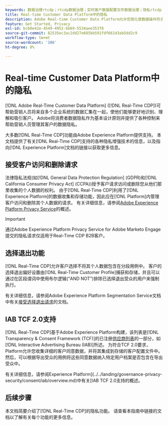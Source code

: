 ```yaml
---
keywords: 数据治理rtcdp；rtcdp数据治理；实时客户数据配置文件数据治理；隐私rtcdp；rtcdp隐私
title: Real-time Customer Data Platform中的隐私
description: Adobe Real-time Customer Data Platform允许您简化使数据操作符合隐私法规的过程。
feature: Get Started, Privacy
exl-id: bcb0e42e-4549-4952-bb69-5534aee353f8
source-git-commit: 82535ec3ac2dd27e685bb591fdf661d3ab5dd2c9
workflow-type: tm+mt
source-wordcount: '386'
ht-degree: 0%

---
```


# Real-time Customer Data Platform中的隐私

[!DNL Adobe Real-Time Customer Data Platform] ([!DNL Real-Time CDP])可帮助营销人员将来自多个企业系统的数据汇集在一起，使他们能够更好地识别、理解和吸引客户。 Adobe将消费者数据隐私作为基本设计原则并提供了各种控制来帮助营销人员管理其客户的数据隐私。

大多数[!DNL Real-Time CDP]功能由Adobe Experience Platform提供支持。 本文档提供了有关[!DNL Real-Time CDP]支持的各种隐私增强技术的信息，以及指向[!DNL Experience Platform]文档的链接以获取更多信息。

## 接受客户访问和删除请求

法律隐私法规(如[!DNL General Data Protection Regulation] (GDPR)和[!DNL California Consumer Privacy Act] (CCPA))授予客户请求访问或删除您从他们那里收集的个人数据的权利。 由于[!DNL Real-Time CDP]利用了[!DNL Experience Platform]的数据收集和存储功能，因此应在[!DNL Platform]内管理客户访问和删除其个人数据的请求。 有关详细信息，请参阅[Adobe Experience Platform Privacy Service](../../privacy-service/home.md)的概述。

>[!IMPORTANT]
>
> 通过Adobe Experience Platform Privacy Service for Adobe Marketo Engage提交的隐私请求仅适用于Real-Time CDP B2B客户。

## 选择退出功能

[!DNL Real-Time CDP]允许客户选择不将其个人数据包含在分段用例中。 客户的选择退出偏好设置由[!DNL Real-Time Customer Profile]捕获和存储，并且可以通过在区段谓词中使用布尔逻辑(“AND NOT”)排除已选择退出受众的用户来强制执行。

有关详细信息，请参阅Adobe Experience Platform Segmentation Service文档中有关[接受选择退出请求](../../segmentation/consents.md)的文档。

## IAB TCF 2.0支持

[!DNL Real-Time CDP]基于Adobe Experience Platform构建，该列表是[!DNL Transparency & Consent Framework (TCF)]的已注册[供应商列表](https://iabeurope.eu/vendor-list-tcf/)的一部分，如[!DNL Interactive Advertising Bureau (IAB)]所述。 为符合TCF 2.0要求，Platform允许您收集详细的客户同意数据，并将其集成到存储的客户配置文件中。 然后，可以根据导出受众的用例将这些同意数据纳入特定用户档案是否包含在导出受众中。

有关详细信息，请参阅Experience Platform](../../landing/governance-privacy-security/consent/iab/overview.md)中有关[IAB TCF 2.0支持的概述。

## 后续步骤

本文档简要介绍了[!DNL Real-Time CDP]的隐私功能。 请查看本指南中链接的文档以了解有关每个功能的更多信息。
